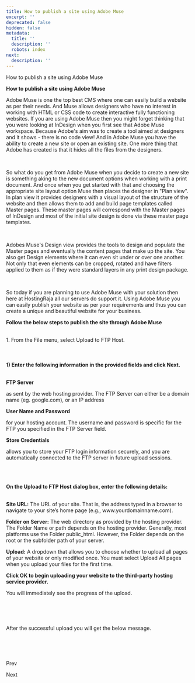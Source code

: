```yaml
---
title: How to publish a site using Adobe Muse
excerpt: ''
deprecated: false
hidden: false
metadata:
  title: ''
  description: ''
  robots: index
next:
  description: ''
---
```


<div class="page-header">

How to publish a site using Adobe Muse 
</div>

<div itemprop="articleBody">
<span style={{fontSize: "36pt"}}><strong><span id="docs-internal-guid-c54a6128-a58f-c82d-931c-0fc1809ad4d2">How to publish a site using Adobe Muse</span></strong></span>
<div> </div>
<div>
<p><span style={{fontWeight: 400, fontSize: "14pt"}}>Adobe Muse is one the top best CMS where one can easily build a website as per their needs. And Muse allows designers who have no interest in working with HTML or CSS code to create interactive fully functioning websites.  If you are using Adobe Muse then you might forget thinking that you were looking at InDesign when you first see that Adobe Muse workspace. Because Adobe's aim was to create a tool aimed at designers and it shows - there is no code view! And in Adobe Muse you have the ability to create a new site or open an existing site. One more thing that Adobe has created is that it hides all the files from the designers. </span></p>
<span style={{fontSize: "14pt"}}><strong><strong><strong><br /></strong></strong></strong></span>
<p><span style={{fontWeight: 400, fontSize: "14pt"}}>So what do you get from Adobe Muse when you decide to create a new site is something aking to the new document options when working with a print document.  And once when you get started with that and choosing the appropriate site layout option Muse then places the designer in "Plan view". In plan view it provides designers with a visual layout of the structure of the website and then allows them to add and build page templates called Master pages. These master pages will correspond with the Master pages of InDesign and most of the initial site design is done via these master page templates.</span></p>
<span style={{fontSize: "14pt"}}><strong><strong><strong><br /></strong></strong></strong></span>
<p><span style={{fontWeight: 400, fontSize: "14pt"}}>Adobes Muse's Design view provides the tools to design and populate the Master pages and eventually the content pages that make up the site. You also get Design elements where it can even sit under or over one another. Not only that even elements can be cropped, rotated and have filters applied to them as if they were standard layers in any print design package. </span></p>
<span style={{fontSize: "14pt"}}><strong><strong><strong><br /></strong></strong></strong></span>
<p><span style={{fontWeight: 400, fontSize: "14pt"}}>So today if you are planning to use Adobe Muse with your solution then here at HostingRaja all our servers do support it. Using Adobe Muse you can easily publish your website as per your requirements and thus you can create a unique and beautiful website for your business. </span></p>
<p> </p>
</div>
<div><span style={{fontSize: "14pt"}}><strong><strong>Follow the below steps to publish the site through Adobe Muse</strong></strong></span></div>
<div><span style={{fontSize: "14pt"}}><strong><strong><br /></strong></strong></span>
<p style={{textAlign: "left"}}><span style={{fontSize: "14pt"}}>1. From the File menu, select Upload to FTP Host.</span><br /><br /><span style={{fontSize: "14pt"}}></span><br /><br /><span style={{fontSize: "14pt"}}><strong>1) Enter </strong><strong>the following information in the provided fields and click Next.</strong></span><br /><br /></p>
<p dir="ltr"><span style={{fontSize: "14pt"}}><strong>FTP Server</strong></span></p>
<p dir="ltr"><span style={{fontSize: "14pt"}}>as sent by the web hosting provider. The FTP Server can either be a domain name (eg. google.com</span>),<span style={{fontSize: "14pt"}}> or an IP address</span></p>
<p dir="ltr"> </p>
<p dir="ltr"><span style={{fontSize: "14pt"}}><strong>User Name and Password</strong></span></p>
<p dir="ltr"><span style={{fontSize: "14pt"}}>for your hosting account. The username and password </span>is<span style={{fontSize: "14pt"}}> specific for the FTP you specified in the FTP Server field.</span></p>
<p dir="ltr"> </p>
<p dir="ltr"><span style={{fontSize: "14pt"}}><strong>Store Credentials</strong></span></p>
<p dir="ltr"><span style={{fontSize: "14pt"}}>allows you to store your FTP login information securely, and you are automatically connected to the FTP server in future upload sessions.</span></p>
<p dir="ltr"><br /><span style={{fontSize: "14pt"}}></span><br /><span id="docs-internal-guid-c54a6128-a595-6873-055d-7d267c46e7b6"></span></p>
<p dir="ltr"><span style={{fontSize: "14pt"}}><strong><span id="docs-internal-guid-c54a6128-a595-6873-055d-7d267c46e7b6">On the Upload to FTP Host dialog box, enter the following details:<br /><br /></span></strong></span></p>
<div>
<p dir="ltr"><span style={{fontSize: "14pt"}}><strong>Site URL</strong><strong>:</strong> The URL of your site. That is, the address typed in a browser to navigate to your site’s home page (e.g., www.yourdomainname.com).</span></p>
<p dir="ltr"> </p>
<p dir="ltr"><span style={{fontSize: "14pt"}}><strong>Folder on Server</strong><strong>:</strong> The web directory as provided by the hosting provider. The Folder Name or path depends on the hosting provider. Generally, most platforms use the Folder public_html. However, the Folder depends on the root or the subfolder path of your server.</span></p>
<p dir="ltr"> </p>
<p dir="ltr"><span style={{fontSize: "14pt"}}><strong>Upload</strong><strong>:</strong> A dropdown that allows you to choose whether to upload all pages of your website or only modified once. You must select Upload All pages when you upload your files for the first time.</span></p>
<p dir="ltr"> </p>
<p dir="ltr"><span style={{fontSize: "14pt"}}><strong>Click OK to begin uploading your website to the third-party hosting service provider.</strong></span></p>
<p dir="ltr"><span style={{fontSize: "14pt"}}>You will immediately see the progress of the upload.</span></p>
<p dir="ltr"><br /><br /><span style={{fontSize: "14pt"}}></span></p>
<p dir="ltr"><br /><span id="docs-internal-guid-c54a6128-a596-98d4-e3d4-8167c7be4ea6" style={{fontSize: "14pt"}}>After the successful upload you will get the below message.</span></p>
<p dir="ltr"><br /><span style={{fontSize: "14pt"}}></span><br /><br /></p>
</div>
</div>
<div class="image-div"><span style={{fontSize: "14pt"}}>  </span></div> </div>

<span class="icon-chevron-left" aria-hidden="true"></span> <span aria-hidden="true">Prev</span> 

<span aria-hidden="true">Next</span> <span class="icon-chevron-right" aria-hidden="true"></span> 

</div>